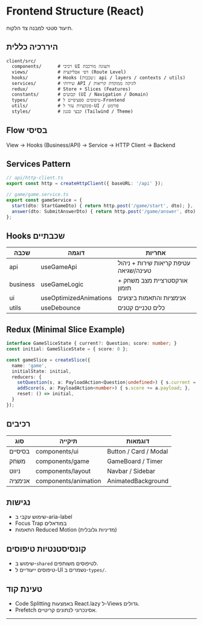 # Frontend Structure (React)

תיעוד סטטי למבנה צד הלקוח.

## היררכיה כללית
```
client/src/
  components/      # רכיבי UI ותצוגה מורכבת
  views/           # דפי אפליקציה (Route Level)
  hooks/           # Hooks (שכבות: api / layers / contexts / utils)
  services/        # שירותי API / לוגיקה ממוקדת קריאות
  redux/           # Store + Slices (Features)
  constants/       # קבועים (UI / Navigation / Domain)
  types/           # טיפוסים ספציפיים ל-Frontend
  utils/           # פונקציות עזר ל-UI / פורמט
  styles/          # קבצי סגנון (Tailwind / Theme)
```

## Flow בסיסי
View → Hooks (Business/API) → Service → HTTP Client → Backend

## Services Pattern
```typescript
// api/http-client.ts
export const http = createHttpClient({ baseURL: '/api' });

// game/game.service.ts
export const gameService = {
  start(dto: StartGameDto) { return http.post('/game/start', dto); },
  answer(dto: SubmitAnswerDto) { return http.post('/game/answer', dto); },
};
```

## Hooks שכבתיים
| שכבה | דוגמה | אחריות |
|------|-------|---------|
| api | useGameApi | עטיפת קריאות שירות + ניהול טעינה/שגיאה |
| business | useGameLogic | אורקסטרציית מצב משחק + תזמון |
| ui | useOptimizedAnimations | אנימציות והתאמות ביצועים |
| utils | useDebounce | כלים טכניים קטנים |

## Redux (Minimal Slice Example)
```typescript
interface GameSliceState { current?: Question; score: number; }
const initial: GameSliceState = { score: 0 };

const gameSlice = createSlice({
  name: 'game',
  initialState: initial,
  reducers: {
    setQuestion(s, a: PayloadAction<Question|undefined>) { s.current = a.payload; },
    addScore(s, a: PayloadAction<number>) { s.score += a.payload; },
    reset: () => initial,
  }
});
```

## רכיבים
| סוג | תיקייה | דוגמאות |
|-----|--------|----------|
| בסיסיים | components/ui | Button / Card / Modal |
| משחק | components/game | GameBoard / Timer |
| ניווט | components/layout | Navbar / Sidebar |
| אנימציה | components/animation | AnimatedBackground |

## נגישות
- שימוש עקבי ב-aria-label
- Focus Trap במודאלים
- התאמות Reduced Motion (מדיניות גלובלית)

## קונסיסטנטיות טיפוסים
- שימוש ב-`shared` לטיפוסים משותפים.
- טיפוסים ייעודיים ל-UI נשמרים ב-`types/`.

## טעינת קוד
- Code Splitting באמצעות React.lazy ל-Views גדולים.
- Prefetch אסינכרוני לנתונים קריטיים.

---
 
